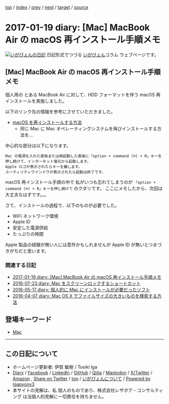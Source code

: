 [top](../index.html) 
 / [index](index.html) 
 / [prev](ig170118.html) 
 / [next](ig170120.html) 
 / [target](https://www.igapyon.jp/igapyon/diary/2017/ig170119.html) 
 / [source](https://github.com/igapyon/diary/blob/master/2017/ig170119.src.md) 

2017-01-19 diary: [Mac] MacBook Air の macOS 再インストール手順メモ
=====================================================================================================
[![いがぴょんの日記](https://www.igapyon.jp/igapyon/diary/images/iga202308_64.jpg "いがぴょん")](https://www.igapyon.jp/igapyon/diary/memo/memoigapyon.html) 日記形式でつづる [いがぴょん](https://www.igapyon.jp/igapyon/diary/memo/memoigapyon.html)コラム ウェブページです。

## [Mac] MacBook Air の macOS 再インストール手順メモ

個人用の とある MacBook Air に対して、HDD フォーマットを伴う macOS 再インストールを実施しました。

以下のリンク先の情報を参考にさせていただきました。

* [macOS を再インストールする方法](https://support.apple.com/ja-jp/HT204904)
  * 同じ Mac に Mac オペレーティングシステムを再びインストールする方法を...

中心的な部分は以下になります。

```
Mac の電源を入れた直後または再起動した直後に「option + command (⌘) + R」キーを押し続けて、インターネット復元から起動します。
Apple ロゴが表示されたらキーを離します。
ユーティリティウインドウが表示されたら起動は終了です。
```

macOS 再インストール手順の中で 私がいつも忘れてしまうのが `「option + command (⌘) + R」キーを押し続けて` のクダリです。
ここにメモしたから、次回は大丈夫なはずです。。。

さて、インストールの過程で、以下のものが必要でした。

* WiFi ネットワーク環境
* Apple ID
* 安定した電源供給
* たっぷりの時間

Apple 製品の経験が無い人には意外かもしれませんが Apple ID が無いとつまづきがちだと思います。

### 関連する日記

* [2017-01-19 diary: [Mac] MacBook Air の macOS 再インストール手順メモ](https://www.igapyon.jp/igapyon/diary/2017/ig170119.html)
* [2016-07-23 diary: Mac をスクリーンロックするショートカット](https://www.igapyon.jp/igapyon/diary/2016/ig160723.html)
* [2016-05-17 diary: 個人的に Mac にインストールが必要だったソフト](https://www.igapyon.jp/igapyon/diary/2016/ig160517.html)
* [2016-04-07 diary: Mac OS X でファイルサイズの大きいものを検索する方法](https://www.igapyon.jp/igapyon/diary/2016/ig160407.html)

## 登場キーワード

* [Mac](../keyword/mac.html)

----------------------------------------------------------------------------------------------------

## この日記について

* ホームページ更新者: 伊賀 敏樹 / Tosiki Iga
* [Diary](https://www.igapyon.jp/igapyon/diary/) / [Facebook](https://www.facebook.com/igapyon) / [LinkedIn](https://www.linkedin.com/in/toshikiiga) / [GitHub](https://github.com/igapyon) / [Qiita](https://qiita.com/igapyon) / [Mastodon](https://social.vivaldi.net/@igapyon) / [X/Twitter](https://twitter.com/ToshikiIga) / [Amazon](https://www.amazon.co.jp/%E4%BC%8A%E8%B3%80-%E6%95%8F%E6%A8%B9/e/B004LTQWCQ) ,
[Share on Twitter](https://twitter.com/intent/tweet?hashtags=igapyon%2Cdiary%2C%E3%81%84%E3%81%8C%E3%81%B4%E3%82%87%E3%82%93%2CMac&text=%5BMac%5D+MacBook+Air+%E3%81%AE+macOS+%E5%86%8D%E3%82%A4%E3%83%B3%E3%82%B9%E3%83%88%E3%83%BC%E3%83%AB%E6%89%8B%E9%A0%86%E3%83%A1%E3%83%A2&url=https%3A%2F%2Fwww.igapyon.jp%2Figapyon%2Fdiary%2F2017%2Fig170119.html) / [top](../index.html) / [いがぴょんについて](https://www.igapyon.jp/igapyon/diary/memo/memoigapyon.html) / [Powered by Igapyonv3](https://github.com/igapyon/igapyonv3)
* 本サイトの見解は、私 個人のものであり、株式会社レザボア・コンサルティング は当個人的見解に一切責任を持ちません。 
